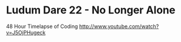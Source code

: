 Ludum Dare 22 - No Longer Alone
======================================

48 Hour Timelapse of Coding
http://www.youtube.com/watch?v=J5OjPHugeck
